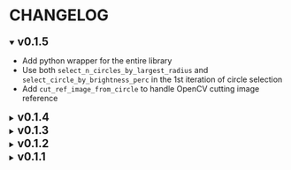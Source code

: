 
# CHANGELOG

<details open>
<summary><strong style="font-size:140%">v0.1.5</strong></summary>

* Add python wrapper for the entire library
* Use both `select_n_circles_by_largest_radius` and `select_circle_by_brightness_perc` in the 1st iteration of circle selection
* Add `cut_ref_image_from_circle` to handle OpenCV cutting image reference

</details>


<details>
<summary><strong style="font-size:140%">v0.1.4</strong></summary>

* Update HoughCircles parameter further more in each iteration
* Fix links in doc

</details>


<details>
<summary><strong style="font-size:140%">v0.1.3</strong></summary>

* Update Github Action

</details>


<details>
<summary><strong style="font-size:140%">v0.1.2</strong></summary>

* Update Github Action release filename

</details>


<details>
<summary><strong style="font-size:140%">v0.1.1</strong></summary>

* Implement Moon Detection & utilities around it
* Add demo folder
* Make Moon Detection available in WASM
* Dockerize the entire build process

</details>


